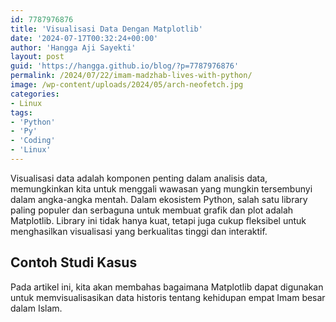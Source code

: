 ```yaml
---
id: 7787976876
title: 'Visualisasi Data Dengan Matplotlib'
date: '2024-07-17T00:32:24+00:00'
author: 'Hangga Aji Sayekti'
layout: post
guid: 'https://hangga.github.io/blog/?p=7787976876'
permalink: /2024/07/22/imam-madzhab-lives-with-python/
image: /wp-content/uploads/2024/05/arch-neofetch.jpg
categories:
- Linux
tags:
- 'Python'
- 'Py'
- 'Coding'
- 'Linux'
---
```


Visualisasi data adalah komponen penting dalam analisis data, memungkinkan kita untuk menggali wawasan yang mungkin tersembunyi dalam angka-angka mentah. Dalam ekosistem Python, salah satu library paling populer dan serbaguna untuk membuat grafik dan plot adalah Matplotlib. Library ini tidak hanya kuat, tetapi juga cukup fleksibel untuk menghasilkan visualisasi yang berkualitas tinggi dan interaktif. 

## Contoh Studi Kasus
Pada artikel ini, kita akan membahas bagaimana Matplotlib dapat digunakan untuk memvisualisasikan data historis tentang kehidupan empat Imam besar dalam Islam.